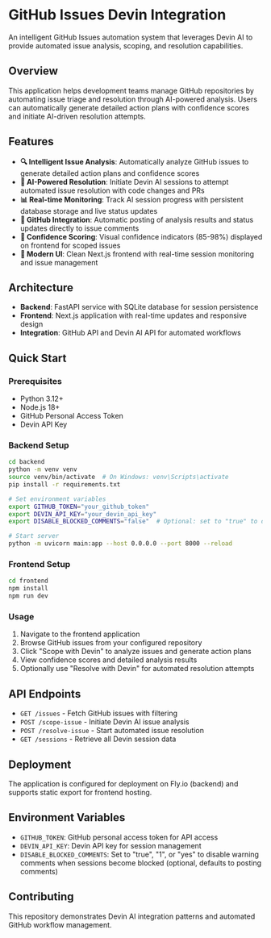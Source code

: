 # GitHub Issues Devin Integration

An intelligent GitHub Issues automation system that leverages Devin AI to provide automated issue analysis, scoping, and resolution capabilities.

## Overview

This application helps development teams manage GitHub repositories by automating issue triage and resolution through AI-powered analysis. Users can automatically generate detailed action plans with confidence scores and initiate AI-driven resolution attempts.

## Features

- **🔍 Intelligent Issue Analysis**: Automatically analyze GitHub issues to generate detailed action plans and confidence scores
- **🤖 AI-Powered Resolution**: Initiate Devin AI sessions to attempt automated issue resolution with code changes and PRs  
- **📊 Real-time Monitoring**: Track AI session progress with persistent database storage and live status updates
- **💬 GitHub Integration**: Automatic posting of analysis results and status updates directly to issue comments
- **🎯 Confidence Scoring**: Visual confidence indicators (85-98%) displayed on frontend for scoped issues
- **📱 Modern UI**: Clean Next.js frontend with real-time session monitoring and issue management

## Architecture

- **Backend**: FastAPI service with SQLite database for session persistence
- **Frontend**: Next.js application with real-time updates and responsive design
- **Integration**: GitHub API and Devin AI API for automated workflows

## Quick Start

### Prerequisites
- Python 3.12+
- Node.js 18+
- GitHub Personal Access Token
- Devin API Key

### Backend Setup
```bash
cd backend
python -m venv venv
source venv/bin/activate  # On Windows: venv\Scripts\activate
pip install -r requirements.txt

# Set environment variables
export GITHUB_TOKEN="your_github_token"
export DEVIN_API_KEY="your_devin_api_key"
export DISABLE_BLOCKED_COMMENTS="false"  # Optional: set to "true" to disable blocked session warning comments

# Start server
python -m uvicorn main:app --host 0.0.0.0 --port 8000 --reload
```

### Frontend Setup
```bash
cd frontend
npm install
npm run dev
```

### Usage
1. Navigate to the frontend application
2. Browse GitHub issues from your configured repository
3. Click "Scope with Devin" to analyze issues and generate action plans
4. View confidence scores and detailed analysis results
5. Optionally use "Resolve with Devin" for automated resolution attempts

## API Endpoints

- `GET /issues` - Fetch GitHub issues with filtering
- `POST /scope-issue` - Initiate Devin AI issue analysis  
- `POST /resolve-issue` - Start automated issue resolution
- `GET /sessions` - Retrieve all Devin session data

## Deployment

The application is configured for deployment on Fly.io (backend) and supports static export for frontend hosting.

## Environment Variables

- `GITHUB_TOKEN`: GitHub personal access token for API access
- `DEVIN_API_KEY`: Devin API key for session management  
- `DISABLE_BLOCKED_COMMENTS`: Set to "true", "1", or "yes" to disable warning comments when sessions become blocked (optional, defaults to posting comments)

## Contributing

This repository demonstrates Devin AI integration patterns and automated GitHub workflow management.
